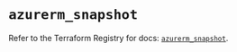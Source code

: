 # `azurerm_snapshot`

Refer to the Terraform Registry for docs: [`azurerm_snapshot`](https://registry.terraform.io/providers/hashicorp/azurerm/3.103.1/docs/resources/snapshot).
